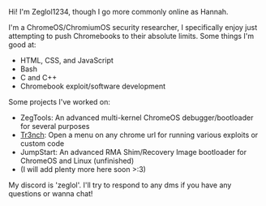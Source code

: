 Hi! I'm Zeglol1234, though I go more commonly online as Hannah.

I'm a ChromeOS/ChromiumOS security researcher, I specifically enjoy just attempting to push Chromebooks to their absolute limits.
Some things I'm good at:
- HTML, CSS, and JavaScript
- Bash
- C and C++
- Chromebook exploit/software development

Some projects I've worked on:
- ZegTools: An advanced multi-kernel ChromeOS debugger/bootloader for several purposes
- [Tr3nch](https://github.com/Whelement/Tr3nch): Open a menu on any chrome url for running various exploits or custom code
- JumpStart: An advanced RMA Shim/Recovery Image bootloader for ChromeOS and Linux (unfinished)
- (I will add plenty more here soon >:3)

My discord is 'zeglol'. I'll try to respond to any dms if you have any questions or wanna chat!

